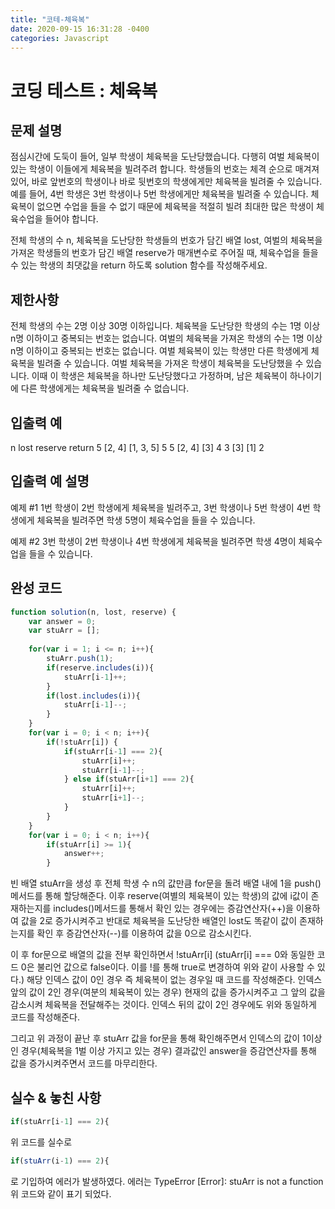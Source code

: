 ```yaml
---
title: "코테-체육복"
date: 2020-09-15 16:31:28 -0400
categories: Javascript
---
```


코딩 테스트 : 체육복
===
문제 설명
---
점심시간에 도둑이 들어, 일부 학생이 체육복을 도난당했습니다. 다행히 여벌 체육복이 있는 학생이 이들에게 체육복을 빌려주려 합니다. 학생들의 번호는 체격 순으로 매겨져 있어, 바로 앞번호의 학생이나 바로 뒷번호의 학생에게만 체육복을 빌려줄 수 있습니다. 예를 들어, 4번 학생은 3번 학생이나 5번 학생에게만 체육복을 빌려줄 수 있습니다. 체육복이 없으면 수업을 들을 수 없기 때문에 체육복을 적절히 빌려 최대한 많은 학생이 체육수업을 들어야 합니다.

전체 학생의 수 n, 체육복을 도난당한 학생들의 번호가 담긴 배열 lost, 여벌의 체육복을 가져온 학생들의 번호가 담긴 배열 reserve가 매개변수로 주어질 때, 체육수업을 들을 수 있는 학생의 최댓값을 return 하도록 solution 함수를 작성해주세요.

제한사항
---
전체 학생의 수는 2명 이상 30명 이하입니다.
체육복을 도난당한 학생의 수는 1명 이상 n명 이하이고 중복되는 번호는 없습니다.
여벌의 체육복을 가져온 학생의 수는 1명 이상 n명 이하이고 중복되는 번호는 없습니다.
여벌 체육복이 있는 학생만 다른 학생에게 체육복을 빌려줄 수 있습니다.
여벌 체육복을 가져온 학생이 체육복을 도난당했을 수 있습니다. 이때 이 학생은 체육복을 하나만 도난당했다고 가정하며, 남은 체육복이 하나이기에 다른 학생에게는 체육복을 빌려줄 수 없습니다.

입출력 예
---
n	lost	reserve	return
5	[2, 4]	[1, 3, 5]	5
5	[2, 4]	[3]	4
3	[3]	[1]	2

입출력 예 설명
---
예제 #1
1번 학생이 2번 학생에게 체육복을 빌려주고, 3번 학생이나 5번 학생이 4번 학생에게 체육복을 빌려주면 학생 5명이 체육수업을 들을 수 있습니다.

예제 #2
3번 학생이 2번 학생이나 4번 학생에게 체육복을 빌려주면 학생 4명이 체육수업을 들을 수 있습니다.

완성 코드
---

``` javascript
function solution(n, lost, reserve) {
    var answer = 0;
    var stuArr = [];
    
    for(var i = 1; i <= n; i++){
        stuArr.push(1);
        if(reserve.includes(i)){
            stuArr[i-1]++;
        }
        if(lost.includes(i)){
            stuArr[i-1]--;
        }
    }
    for(var i = 0; i < n; i++){
        if(!stuArr[i]) {
            if(stuArr[i-1] === 2){
                stuArr[i]++;
                stuArr[i-1]--;
            } else if(stuArr[i+1] === 2){
                stuArr[i]++;
                stuArr[i+1]--;
            }
        }   
    }
    for(var i = 0; i < n; i++){
        if(stuArr[i] >= 1){
            answer++;
        }

```
빈 배열 stuArr을 생성 후 전체 학생 수 n의 값만큼 for문을 돌려
배열 내에 1을 push()메서드를 통해 할당해준다.
이후 reserve(여별의 체육복이 있는 학생)의 값에 i값이 존재하는지를
includes()메서드를 통해서 확인 있는 경우에는 증감연산자(++)을 이용하여 값을
2로 증가시켜주고 반대로 체육복을 도난당한 배열인 lost도 똑같이 값이
존재하는지를 확인 후 증감연산자(--)를 이용하여 값을 0으로 감소시킨다.

이 후 for문으로 배열의 값을 전부 확인하면서 !stuArr[i]
(stuArr[i] === 0와 동일한 코드 0은 불리언 값으로 false이다. 이를 !를 통해 true로 변경하여
위와 같이 사용할 수 있다.)
해당 인덱스 값이 0인 경우 즉 체육복이 없는 경우일 때 코드를 작성해준다.
인덱스 앞의 값이 2인 경우(여분의 체육복이 있는 경우) 현재의 값을 증가시켜주고
그 앞의 값을 감소시켜 체육복을 전달해주는 것이다.
인덱스 뒤의 값이 2인 경우에도 위와 동일하게 코드를 작성해준다.

그리고 위 과정이 끝난 후 stuArr 값을 for문을 통해 확인해주면서
인덱스의 값이 1이상인 경우(체육복을 1벌 이상 가지고 있는 경우) 결과값인
answer을 증감연산자를 통해 값을 증가시켜주면서 코드를 마무리한다.

실수 & 놓친 사항
---
``` javascript
if(stuArr[i-1] === 2){ 
```
위 코드를 실수로
``` javascript
if(stuArr(i-1) === 2){ 
```
로 기입하여 에러가 발생하였다.
에러는 
TypeError [Error]: stuArr is not a function
위 코드와 같이 표기 되었다.
